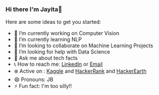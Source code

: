 ### Hi there I'm Jayita👋


Here are some ideas to get you started:

- 🔭 I’m currently working on Computer Vision 
- 🌱 I’m currently learning NLP
- 👯 I’m looking to collaborate on Machine Learning Projects
- :eyes: I’m looking for help with Data Science
- 💬 Ask me about tech facts
- :telephone_receiver: How to reach me: [LinkedIn](https://www.linkedin.com/in/jayita-bhattacharyya-3657ba164/) or [Email](jayitab25@gmail.com)
- :snowflake: Active on : [Kaggle](https://www.kaggle.com/jayitabhattacharyya) and [HackerRank](https://www.hackerrank.com/Jayita_B) and [HackerEarth](https://www.hackerearth.com/@jayita4)
- 😄 Pronouns: JB
- ⚡ Fun fact: I'm too silly!! 
 
